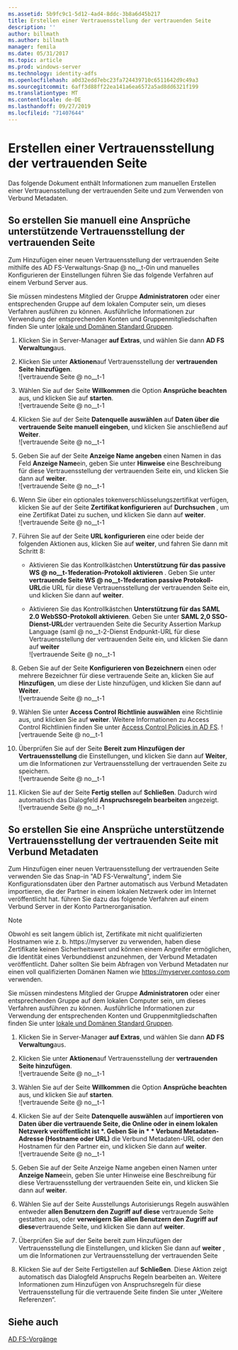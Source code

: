 ```yaml
---
ms.assetid: 5b9fc9c1-5d12-4ad4-8ddc-3b8a6d45b217
title: Erstellen einer Vertrauensstellung der vertrauenden Seite
description: ''
author: billmath
ms.author: billmath
manager: femila
ms.date: 05/31/2017
ms.topic: article
ms.prod: windows-server
ms.technology: identity-adfs
ms.openlocfilehash: a0d32edd7ebc23fa724439710c6511642d9c49a3
ms.sourcegitcommit: 6aff3d88ff22ea141a6ea6572a5ad8dd6321f199
ms.translationtype: MT
ms.contentlocale: de-DE
ms.lasthandoff: 09/27/2019
ms.locfileid: "71407644"
---
```

# <a name="create-a-relying-party-trust"></a>Erstellen einer Vertrauensstellung der vertrauenden Seite


Das folgende Dokument enthält Informationen zum manuellen Erstellen einer Vertrauensstellung der vertrauenden Seite und zum Verwenden von Verbund Metadaten.
  
## <a name="to-create-a-claims-aware-relying-party-trust-manually"></a>So erstellen Sie manuell eine Ansprüche unterstützende Vertrauensstellung der vertrauenden Seite 

Zum Hinzufügen einer neuen Vertrauensstellung der vertrauenden Seite mithilfe des AD FS-Verwaltungs-Snap @ no__t-0in und manuelles Konfigurieren der Einstellungen führen Sie das folgende Verfahren auf einem Verbund Server aus.  

Sie müssen mindestens Mitglied der Gruppe **Administratoren** oder einer entsprechenden Gruppe auf dem lokalen Computer sein, um dieses Verfahren ausführen zu können.  Ausführliche Informationen zur Verwendung der entsprechenden Konten und Gruppenmitgliedschaften finden Sie unter [lokale und Domänen Standard Gruppen](https://go.microsoft.com/fwlink/?LinkId=83477).
  
1. Klicken Sie in Server-Manager **auf Extras**, und wählen Sie dann **AD FS Verwaltung**aus.  
  
2.  Klicken Sie unter **Aktionen**auf Vertrauensstellung der **vertrauenden Seite hinzufügen**.  
![vertrauende Seite @ no__t-1   

3.  Wählen Sie auf der Seite **Willkommen** die Option **Ansprüche beachten** aus, und klicken Sie auf **starten**.  
![vertrauende Seite @ no__t-1 
  
4.  Klicken Sie auf der Seite **Datenquelle auswählen** auf **Daten über die vertrauende Seite manuell eingeben**, und klicken Sie anschließend auf **Weiter**.  
![vertrauende Seite @ no__t-1 
  
5.  Geben Sie auf der Seite **Anzeige Name angeben** einen Namen in das Feld **Anzeige Name**ein, geben Sie unter **Hinweise** eine Beschreibung für diese Vertrauensstellung der vertrauenden Seite ein, und klicken Sie dann auf **weiter**.  
![vertrauende Seite @ no__t-1 

6. Wenn Sie über ein optionales tokenverschlüsselungszertifikat verfügen, klicken Sie auf der Seite **Zertifikat konfigurieren** auf **Durchsuchen** , um eine Zertifikat Datei zu suchen, und klicken Sie dann auf **weiter**.  
![vertrauende Seite @ no__t-1 

7.  Führen Sie auf der Seite **URL konfigurieren** eine oder beide der folgenden Aktionen aus, klicken Sie auf **weiter**, und fahren Sie dann mit Schritt 8:  
  
    -   Aktivieren Sie das Kontrollkästchen **Unterstützung für das passive WS @ no__t-1federation-Protokoll aktivieren** . Geben Sie unter **vertrauende Seite WS @ no__t-1federation passive Protokoll-URL**die URL für diese Vertrauensstellung der vertrauenden Seite ein, und klicken Sie dann auf **weiter**.  
  
    -   Aktivieren Sie das Kontrollkästchen **Unterstützung für das SAML 2.0 WebSSO-Protokoll aktivieren**. Geben Sie unter **SAML 2,0 SSO-Dienst-URL**der vertrauenden Seite die Security Assertion Markup Language \(saml @ no__t-2-Dienst Endpunkt-URL für diese Vertrauensstellung der vertrauenden Seite ein, und klicken Sie dann auf **weiter**  
![vertrauende Seite @ no__t-1   

8. Geben Sie auf der Seite **Konfigurieren von Bezeichnern** einen oder mehrere Bezeichner für diese vertrauende Seite an, klicken Sie auf **Hinzufügen**, um diese der Liste hinzufügen, und klicken Sie dann auf **Weiter**.  
![vertrauende Seite @ no__t-1
  
9.  Wählen Sie unter **Access Control Richtlinie auswählen** eine Richtlinie aus, und klicken Sie auf **weiter**.  Weitere Informationen zu Access Control Richtlinien finden Sie unter [Access Control Policies in AD FS](Access-Control-Policies-in-AD-FS.md). 
![vertrauende Seite @ no__t-1

10. Überprüfen Sie auf der Seite **Bereit zum Hinzufügen der Vertrauensstellung** die Einstellungen, und klicken Sie dann auf **Weiter**, um die Informationen zur Vertrauensstellung der vertrauenden Seite zu speichern.  
   ![vertrauende Seite @ no__t-1 
11. Klicken Sie auf der Seite **Fertig stellen** auf **Schließen**. Dadurch wird automatisch das Dialogfeld **Anspruchsregeln bearbeiten** angezeigt.  
![vertrauende Seite @ no__t-1 

## <a name="to-create-a-claims-aware-relying-party-trust-using-federation-metadata"></a>So erstellen Sie eine Ansprüche unterstützende Vertrauensstellung der vertrauenden Seite mit Verbund Metadaten

Zum Hinzufügen einer neuen Vertrauensstellung der vertrauenden Seite verwenden Sie das Snap-in "AD FS-Verwaltung", indem Sie Konfigurationsdaten über den Partner automatisch aus Verbund Metadaten importieren, die der Partner in einem lokalen Netzwerk oder im Internet veröffentlicht hat. führen Sie dazu das folgende Verfahren auf einem Verbund Server in der Konto Partnerorganisation.

>[!NOTE]
>Obwohl es seit langem üblich ist, Zertifikate mit nicht qualifizierten Hostnamen wie z. b. https://myserver zu verwenden, haben diese Zertifikate keinen Sicherheitswert und können einem Angreifer ermöglichen, die Identität eines Verbunddienst anzunehmen, der Verbund Metadaten veröffentlicht. Daher sollten Sie beim Abfragen von Verbund Metadaten nur einen voll qualifizierten Domänen Namen wie https://myserver.contoso.com verwenden.

Sie müssen mindestens Mitglied der Gruppe **Administratoren** oder einer entsprechenden Gruppe auf dem lokalen Computer sein, um dieses Verfahren ausführen zu können.  Ausführliche Informationen zur Verwendung der entsprechenden Konten und Gruppenmitgliedschaften finden Sie unter [lokale und Domänen Standard Gruppen](https://go.microsoft.com/fwlink/?LinkId=83477).


1. Klicken Sie in Server-Manager **auf Extras**, und wählen Sie dann **AD FS Verwaltung**aus.  
  
2. Klicken Sie unter **Aktionen**auf Vertrauensstellung der **vertrauenden Seite hinzufügen**.  
   ![vertrauende Seite @ no__t-1   

3. Wählen Sie auf der Seite **Willkommen** die Option **Ansprüche beachten** aus, und klicken Sie auf **starten**.  
   ![vertrauende Seite @ no__t-1 
  
4. Klicken Sie auf der Seite **Datenquelle auswählen** auf <strong>importieren von Daten über die vertrauende Seite, die Online oder in einem lokalen Netzwerk veröffentlicht ist *. Geben Sie in * * Verbund Metadaten-Adresse (Hostname oder URL)</strong>  die Verbund Metadaten-URL oder den Hostnamen für den Partner ein, und klicken Sie dann auf **weiter**.  
   ![vertrauende Seite @ no__t-1 

5. Geben Sie auf der Seite Anzeige Name angeben einen Namen unter **Anzeige Name**ein, geben Sie unter Hinweise eine Beschreibung für diese Vertrauensstellung der vertrauenden Seite ein, und klicken Sie dann auf **weiter**.

6. Wählen Sie auf der Seite Ausstellungs Autorisierungs Regeln auswählen entweder **allen Benutzern den Zugriff auf diese** vertrauende Seite gestatten aus, oder **verweigern Sie allen Benutzern den Zugriff auf diese**vertrauende Seite, und klicken Sie dann auf **weiter**.

7. Überprüfen Sie auf der Seite bereit zum Hinzufügen der Vertrauensstellung die Einstellungen, und klicken Sie dann auf **weiter** , um die Informationen zur Vertrauensstellung der vertrauenden Seite

8. Klicken Sie auf der Seite Fertigstellen auf **Schließen**. Diese Aktion zeigt automatisch das Dialogfeld Anspruchs Regeln bearbeiten an. Weitere Informationen zum Hinzufügen von Anspruchsregeln für diese Vertrauensstellung für die vertrauende Seite finden Sie unter „Weitere Referenzen“.




## <a name="see-also"></a>Siehe auch  
[AD FS-Vorgänge](../../ad-fs/AD-FS-2016-Operations.md) 
